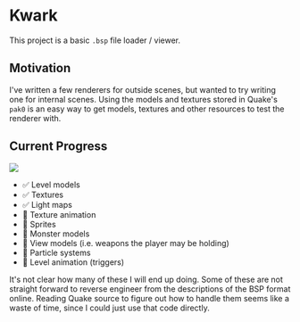 # Kwark
This project is a basic `.bsp` file loader / viewer.

## Motivation
I've written a few renderers for outside scenes, but wanted to try writing one for internal scenes.
Using the models and textures stored in Quake's `pak0` is an easy way to get models, textures and other resources to test the renderer with.

## Current Progress
![](screenshot.png)

- :white_check_mark: Level models
- :white_check_mark: Textures
- :white_check_mark: Light maps
- :black_square_button: Texture animation
- :black_square_button: Sprites
- :black_square_button: Monster models
- :black_square_button: View models (i.e. weapons the player may be holding)
- :black_square_button: Particle systems
- :black_square_button: Level animation (triggers)

It's not clear how many of these I will end up doing.
Some of these are not straight forward to reverse engineer from the descriptions of the BSP format online.
Reading Quake source to figure out how to handle them seems like a waste of time, since I could just use that code directly.
